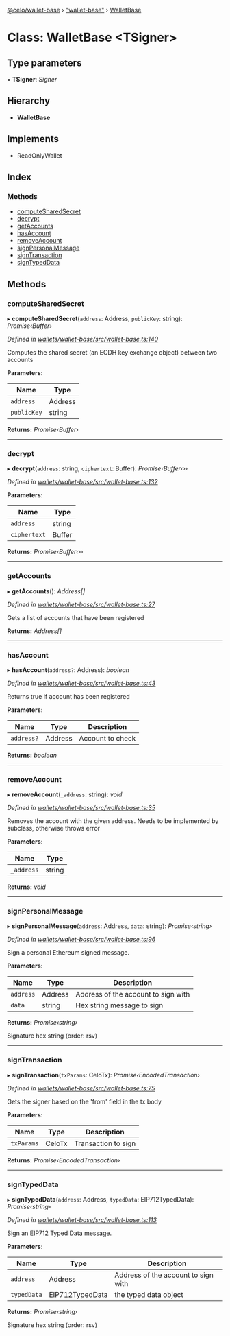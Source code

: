 [@celo/wallet-base](../README.md) › ["wallet-base"](../modules/_wallet_base_.md) › [WalletBase](_wallet_base_.walletbase.md)

# Class: WalletBase <**TSigner**>

## Type parameters

▪ **TSigner**: *Signer*

## Hierarchy

* **WalletBase**

## Implements

* ReadOnlyWallet

## Index

### Methods

* [computeSharedSecret](_wallet_base_.walletbase.md#computesharedsecret)
* [decrypt](_wallet_base_.walletbase.md#decrypt)
* [getAccounts](_wallet_base_.walletbase.md#getaccounts)
* [hasAccount](_wallet_base_.walletbase.md#hasaccount)
* [removeAccount](_wallet_base_.walletbase.md#removeaccount)
* [signPersonalMessage](_wallet_base_.walletbase.md#signpersonalmessage)
* [signTransaction](_wallet_base_.walletbase.md#signtransaction)
* [signTypedData](_wallet_base_.walletbase.md#signtypeddata)

## Methods

###  computeSharedSecret

▸ **computeSharedSecret**(`address`: Address, `publicKey`: string): *Promise‹Buffer›*

*Defined in [wallets/wallet-base/src/wallet-base.ts:140](https://github.com/celo-org/celo-monorepo/blob/master/packages/sdk/wallets/wallet-base/src/wallet-base.ts#L140)*

Computes the shared secret (an ECDH key exchange object) between two accounts

**Parameters:**

Name | Type |
------ | ------ |
`address` | Address |
`publicKey` | string |

**Returns:** *Promise‹Buffer›*

___

###  decrypt

▸ **decrypt**(`address`: string, `ciphertext`: Buffer): *Promise‹Buffer‹››*

*Defined in [wallets/wallet-base/src/wallet-base.ts:132](https://github.com/celo-org/celo-monorepo/blob/master/packages/sdk/wallets/wallet-base/src/wallet-base.ts#L132)*

**Parameters:**

Name | Type |
------ | ------ |
`address` | string |
`ciphertext` | Buffer |

**Returns:** *Promise‹Buffer‹››*

___

###  getAccounts

▸ **getAccounts**(): *Address[]*

*Defined in [wallets/wallet-base/src/wallet-base.ts:27](https://github.com/celo-org/celo-monorepo/blob/master/packages/sdk/wallets/wallet-base/src/wallet-base.ts#L27)*

Gets a list of accounts that have been registered

**Returns:** *Address[]*

___

###  hasAccount

▸ **hasAccount**(`address?`: Address): *boolean*

*Defined in [wallets/wallet-base/src/wallet-base.ts:43](https://github.com/celo-org/celo-monorepo/blob/master/packages/sdk/wallets/wallet-base/src/wallet-base.ts#L43)*

Returns true if account has been registered

**Parameters:**

Name | Type | Description |
------ | ------ | ------ |
`address?` | Address | Account to check  |

**Returns:** *boolean*

___

###  removeAccount

▸ **removeAccount**(`_address`: string): *void*

*Defined in [wallets/wallet-base/src/wallet-base.ts:35](https://github.com/celo-org/celo-monorepo/blob/master/packages/sdk/wallets/wallet-base/src/wallet-base.ts#L35)*

Removes the account with the given address. Needs to be implemented by subclass, otherwise throws error

**Parameters:**

Name | Type |
------ | ------ |
`_address` | string |

**Returns:** *void*

___

###  signPersonalMessage

▸ **signPersonalMessage**(`address`: Address, `data`: string): *Promise‹string›*

*Defined in [wallets/wallet-base/src/wallet-base.ts:96](https://github.com/celo-org/celo-monorepo/blob/master/packages/sdk/wallets/wallet-base/src/wallet-base.ts#L96)*

Sign a personal Ethereum signed message.

**Parameters:**

Name | Type | Description |
------ | ------ | ------ |
`address` | Address | Address of the account to sign with |
`data` | string | Hex string message to sign |

**Returns:** *Promise‹string›*

Signature hex string (order: rsv)

___

###  signTransaction

▸ **signTransaction**(`txParams`: CeloTx): *Promise‹EncodedTransaction›*

*Defined in [wallets/wallet-base/src/wallet-base.ts:75](https://github.com/celo-org/celo-monorepo/blob/master/packages/sdk/wallets/wallet-base/src/wallet-base.ts#L75)*

Gets the signer based on the 'from' field in the tx body

**Parameters:**

Name | Type | Description |
------ | ------ | ------ |
`txParams` | CeloTx | Transaction to sign  |

**Returns:** *Promise‹EncodedTransaction›*

___

###  signTypedData

▸ **signTypedData**(`address`: Address, `typedData`: EIP712TypedData): *Promise‹string›*

*Defined in [wallets/wallet-base/src/wallet-base.ts:113](https://github.com/celo-org/celo-monorepo/blob/master/packages/sdk/wallets/wallet-base/src/wallet-base.ts#L113)*

Sign an EIP712 Typed Data message.

**Parameters:**

Name | Type | Description |
------ | ------ | ------ |
`address` | Address | Address of the account to sign with |
`typedData` | EIP712TypedData | the typed data object |

**Returns:** *Promise‹string›*

Signature hex string (order: rsv)
